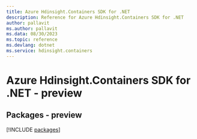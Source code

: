 ```yaml
---
title: Azure Hdinsight.Containers SDK for .NET
description: Reference for Azure Hdinsight.Containers SDK for .NET
author: pallavit
ms.author: pallavit
ms.data: 08/30/2023
ms.topic: reference
ms.devlang: dotnet
ms.service: hdinsight.containers
---
```

# Azure Hdinsight.Containers SDK for .NET - preview
## Packages - preview
[!INCLUDE [packages](hdinsight.containers-index.md)]